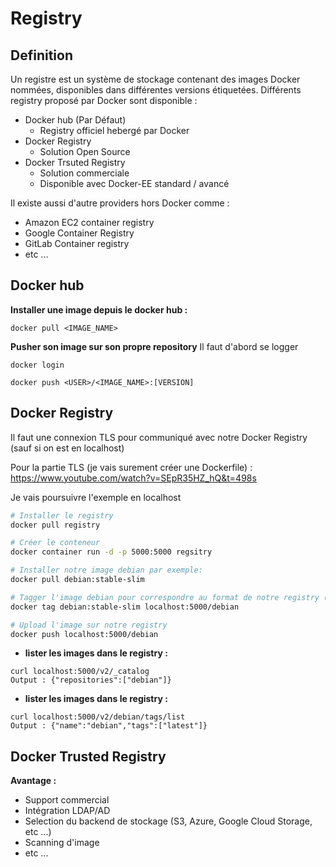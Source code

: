 # Registry

## Definition

Un registre est un système de stockage contenant des images Docker nommées, disponibles dans différentes versions étiquetées.
Différents registry proposé par Docker sont disponible :

- Docker hub (Par Défaut)
    - Registry officiel hebergé par Docker
- Docker Registry
    - Solution Open Source
- Docker Trsuted Registry
    - Solution commerciale
    - Disponible avec Docker-EE standard / avancé

Il existe aussi d'autre providers hors Docker comme :
- Amazon EC2 container registry
- Google Container Registry
- GitLab Container registry
- etc ...


## Docker hub

**Installer une image depuis le docker hub :**
```
docker pull <IMAGE_NAME>
```

**Pusher son image sur son propre repository**
Il faut d'abord se logger 
```
docker login
```
```
docker push <USER>/<IMAGE_NAME>:[VERSION]
```

## Docker Registry
Il faut une connexion TLS pour communiqué avec notre Docker Registry (sauf si on est en localhost)

Pour la partie TLS (je vais surement créer une Dockerfile) : https://www.youtube.com/watch?v=SEpR35HZ_hQ&t=498s

Je vais poursuivre l'exemple en localhost

```bash
# Installer le registry 
docker pull registry

# Créer le conteneur
docker container run -d -p 5000:5000 regsitry

# Installer notre image debian par exemple:
docker pull debian:stable-slim

# Tagger l'image debian pour correspondre au format de notre registry (<IP|HOSTNAME>/<PORT>/<NAME>:[VERSION])
docker tag debian:stable-slim localhost:5000/debian

# Upload l'image sur notre registry
docker push localhost:5000/debian
```

- **lister les images dans le registry :**
```
curl localhost:5000/v2/_catalog
Output : {"repositories":["debian"]}
```

- **lister les images dans le registry :**
```
curl localhost:5000/v2/debian/tags/list
Output : {"name":"debian","tags":["latest"]}
```

## Docker Trusted Registry
**Avantage :**
- Support commercial
- Intégration LDAP/AD
- Selection du backend de stockage (S3, Azure, Google Cloud Storage, etc ...)
- Scanning d'image
- etc ...
